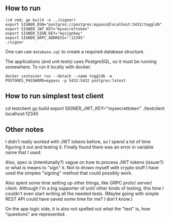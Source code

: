 ## How to run

    (cd cmd; go build -o ../signer)
    export SIGNER_DSN="postgres://postgres:mypass@localhost:5432/toggldb"
    export SIGNER_JWT_KEY="mysecrettoken"
    export SIGNER_SIGN_KEY="mysignkey"
    export SIGNER_GRPC_ADDRESS=":12345"
    ./signer

One can use `database.sql` to create a required database structure.

The applications (and unit tests) uses PostgreSQL, so it must be running somewhere. To run it locally with docker:

    docker container run --detach --name toggldb -e POSTGRES_PASSWORD=mypass -p 5432:5432 postgres:latest

## How to run simplest test client

   cd testclient
   go build
   export SIGNER_JWT_KEY="mysecrettoken"
   ./testclient localhost:12345

## Other notes

I didn't really worked with JWT tokens before, so I spend a lot of time figuring it out and testing it.
Finally found there was an error in variable name that I used.

Also, spec is (intentionally?) vague on how to process JWT tokens (issuer?) or what is means to "sign" it.
Not to drown myself with crypto stuff I have used the simples "signing" method that could possibly work.

Also spent some time setting up other things, like GRPC proto/ server/ client. Although I'm a big
supporter of unit/ other kinds of testing, this time I couldn't even start writing all the needed tests.
(Maybe going with simple REST API could have saved some time for me? I don't know.)

On the app logic side, it is also not spelled out what the "test" is, how "questions" are represented.
